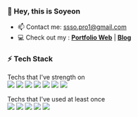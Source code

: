 ### 👋 Hey, this is Soyeon 

<!--
**ssso-pro1/ssso-pro1** is a ✨ _special_ ✨ repository because its `README.md` (this file) appears on your GitHub profile.

Here are some ideas to get you started:

- 🔭 I’m currently working on ...
- 🌱 I’m currently learning ...
- 👯 I’m looking to collaborate on ...
- 🤔 I’m looking for help with ...
- 💬 Ask me about ...
- 📫 How to reach me: ...
- 😄 Pronouns: ...
- ⚡ Fun fact: ...
-->

- 📫 Contact me: ssso.pro1@gmail.com
- 💻 Check out my : **[Portfolio Web](https://musing-swirles-3a6ce5.netlify.app/)** | **[Blog](https://ssso-pro.tistory.com/)**

### ⚡ Tech Stack
Techs that I've strength on <br>
<img src="https://img.shields.io/badge/HTML5-E34F26?style=flat-square&logo=HTML5&logoColor=white"/></a> 
<img src="https://img.shields.io/badge/CSS3-1572B6?style=flat-square&logo=CSS3&logoColor=white"/></a> 
<img src="https://img.shields.io/badge/JavaScript-F7DF1E?style=flat-square&logo=JavaScript&logoColor=white"/></a> 
<img src="https://img.shields.io/badge/React-3562AA?style=flat-square&logo=React&logoColor=white"/></a> 
<img src="https://img.shields.io/badge/styledcomponents-DB7093?style=flat-square&logo=styledcomponents&logoColor=white">
<img src="https://img.shields.io/badge/firebase-FFCA28?style=flat-square&logo=firebase&logoColor=white">
<img src="https://img.shields.io/badge/fontawesome-339AF0?style=flat-square&logo=fontawesome&logoColor=white">

Techs that I've used at least once <br>
<img src="https://img.shields.io/badge/Java-0D8AC7?style=flat-square&logo=Java&logoColor=white"/></a> 
<img src="https://img.shields.io/badge/Oracle-D12124?style=flat-square&logo=Oracle&logoColor=white"/></a> 
<img src="https://img.shields.io/badge/Bootstrap-870AFB?style=flat-square&logo=Bootstrap&logoColor=white"/></a>
<img src="https://img.shields.io/badge/ApacheTomcat-FFC973?style=flat-square&logo=ApacheTomcat&logoColor=white"/></a> 
<img src="https://img.shields.io/badge/figma-F24E1E?style=flat-square&logo=figma&logoColor=white">



